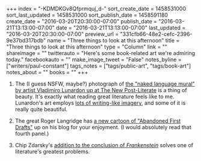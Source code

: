 +++
index = "-KDMDKGv8Qfprmquj_d-"
sort_create_date = 1458531000
sort_last_updated = 1458531000
sort_publish_date = 1458591180
create_date = "2016-03-20T20:30:00-07:00"
publish_date = "2016-03-21T13:13:00-07:00"
date = "2016-03-21T13:13:00-07:00"
last_updated = "2016-03-20T20:30:00-07:00"
preview_url = "331cfb66-48e2-cefc-2396-9e37bd317bdb"
name = "Three things to look at this afternoon"
title = "Three things to look at this afternoon"
type = "Column"
link = ""
shareimage = ""
twitterauto = "Here's some book-related art we're admiring today."
facebookauto = ""
make_image_tweet = "False"
notes_byline = ["writers/paul-constant"]
tags_notes = ["tags/public-art", "tags/book-art"]
notes_about = ""
books = ""
+++
1. The (I guess NSFW, maybe?) photograph of [the "naked language mural" by artist Vladimiro Lunardon up at The New Post-Literate](http://thenewpostliterate.blogspot.com/2016/03/naked-language-mural-by-vladimiro.html) is a thing of beauty. It's exactly what reading great literature feels like to me. Lunardon's art employs [lots of writing-like imagery](https://www.facebook.com/Vladimiro-lunardon-146087905413487/photos_stream), and some of it is really quite beautiful.

2. The great Roger Langridge has [a new cartoon of "Abandoned First Drafts"](http://hotelfred.blogspot.com/2016/03/abandoned-first-drafts.html) up on his blog for your enjoyment. (I would absolutely read that fourth panel.)

3. Chip Zdarsky's [addition to the conclusion of *Frankenstein*](http://zdarsky.tumblr.com/post/141274340631/huh-who-knew) solves one of literature's greatest problems.